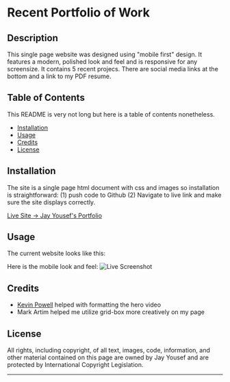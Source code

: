 # Recent Portfolio of Work

## Description 

This single page website was designed using "mobile first" design. It features a modern, polished look and feel and is responsive for any screensize. It contains 5 recent projecs. There are social media links at the bottom and a link to my PDF resume.  

## Table of Contents

This README is very not long but here is a table of contents nonetheless.

* [Installation](#installation)
* [Usage](#usage)
* [Credits](#credits)
* [License](#license)


## Installation

The site is a single page html document with css and images so installation is straightforward: (1) push code to Github (2) Navigate to live link and make sure the site displays correctly.

[Live Site -> Jay Yousef's Portfolio](https://jayyousef.github.io/portfolio-June-2021/) 

## Usage 

The current website looks like this:

Here is the mobile look and feel:
![Live Screenshot](./assets/images/jyportfolio.gif)


## Credits

* [Kevin Powell](https://www.youtube.com/channel/UCJZv4d5rbIKd4QHMPkcABCw) helped with formatting the hero video
* Mark Artim helped me utilize grid-box more creatively on my page


## License

All rights, including copyright, of all text, images, code, information, and other material contained on this page are owned by Jay Yousef and are protected by International Copyright Legislation.

---
